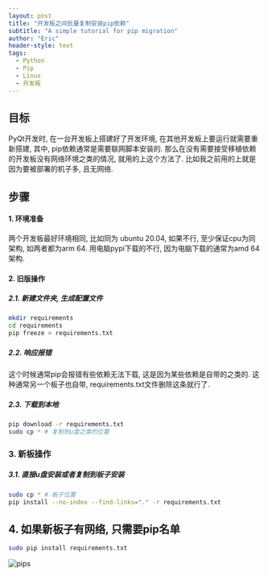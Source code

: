 ```yaml
---
layout: post
title: "开发板之间批量复制安装pip依赖"
subtitle: "A simple tutorial for pip migration"
author: "Eric"
header-style: text
tags:
  - Python
  - Pip
  - Linux
  - 开发板
---
```




## 目标

PyQt开发时, 在一台开发板上搭建好了开发环境, 在其他开发板上要运行就需要重新搭建, 其中, pip依赖通常是需要联网脚本安装的. 那么在没有需要接受移植依赖的开发板没有网络环境之类的情况, 就用的上这个方法了. 比如我之前用的上就是因为要被部署的机子多, 且无网络.



## 步骤



#### 1. 环境准备

两个开发板最好环境相同, 比如同为 ubuntu 20.04, 如果不行, 至少保证cpu为同架构, 如两者都为arm 64. 用电脑pypi下载的不行, 因为电脑下载的通常为amd 64架构.



#### 2. 旧版操作



##### 2.1. 新建文件夹, 生成配置文件

```bash
mkdir requirements
cd requirements
pip freeze > requirements.txt
```



##### 2.2. 响应报错

这个时候通常pip会报错有些依赖无法下载, 这是因为某些依赖是自带的之类的. 这种通常另一个板子也自带, requirements.txt文件删除这条就行了.



##### 2.3. 下载到本地

```bash
pip download -r requirements.txt
sudo cp * # 复制到u盘之类的位置
```



### 3. 新板操作



##### 3.1. 直接u盘安装或者复制到板子安装

```bash
sudo cp * # 板子位置
pip install --no-index --find-links="." -r requirements.txt	
```



## 4. 如果新板子有网络, 只需要pip名单



```bash
sudo pip install requirements.txt
```



![pips](/_includes/res/2022-07-29-migrate-pip-requirements-from-board-to-board/pips.png)
